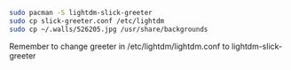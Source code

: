 ``` bash
sudo pacman -S lightdm-slick-greeter
sudo cp slick-greeter.conf /etc/lightdm
sudo cp ~/.walls/526205.jpg /usr/share/backgrounds
```

Remember to change greeter in /etc/lightdm/lightdm.conf to lightdm-slick-greeter

